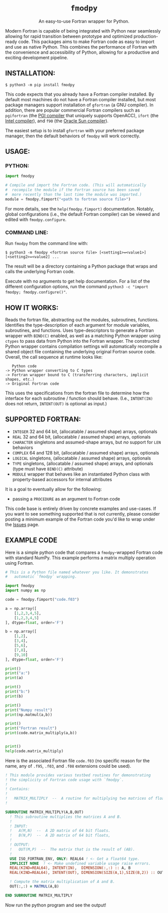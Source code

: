 <p align="center">
  <h1 align="center"><code>fmodpy</code></h1>
</p>

<p align="center">
An easy-to-use Fortran wrapper for Python.
</p>

Modern Fortran is capable of being integrated with Python near
seamlessly allowing for rapid transition between prototype and
optimized production-ready code. This packages aims to make Fortran
code as easy to import and use as native Python. This combines the
performance of Fortran with the convenience and accessibility of
Python, allowing for a productive and exciting development pipeline.


## INSTALLATION:

    $ python3 -m pip install fmodpy

  This code expects that you already have a Fortran compiler
  installed. By default most machines do not have a Fortran compiler
  installed, but most package managers support installation of
  `gfortran` (a GNU compiler). In addition, there are popular
  commercial Fortran compilers such as `pgifortran` (the [PGI
  compiler](https://www.pgroup.com/products/index.htm) that uniquely
  supports OpenACC), `ifort` (the [Intel
  compiler](https://software.intel.com/content/www/us/en/develop/tools/oneapi/components/fortran-compiler.html)),
  and `f90` (the [Oracle Sun
  compiler](https://www.oracle.com/application-development/technologies/developerstudio-features.html)).

  The easiest setup is to install `gfortran` with your preferred
  package manager, then the default behaviors of `fmodpy` will work
  correctly.


## USAGE:

### PYTHON:

```python
import fmodpy

# Compile and import the Fortran code. (This will automatically
#  recompile the module if the Fortran source has been saved 
#  more recently than the last time the module was imported.)
module = fmodpy.fimport("<path to fortran source file>")
```

  For more details, see the `help(fmodpy.fimport)` documentation.
  Notably, global configurations (i.e., the default Fortran compiler) 
  can be viewed and edited with `fmodpy.configure`.

### COMMAND LINE:

  Run `fmodpy` from the command line with:

    $ python3 -m fmodpy <fortran source file> [<setting1>=<value1>] [<setting2>=<value2] ...

  The result will be a directory containing a Python package that
  wraps and calls the underlying Fortran code.

  Execute with no arguments to get help documentation. For a list of
  the different configuration options, run the command `python3 -c
  "import fmodpy; fmodpy.configure()"`. 


## HOW IT WORKS:

  Reads the fortran file, abstracting out the modules, subroutines,
  functions. Identifies the type-description of each argument for
  module variables, subroutines, and functions. Uses type-descriptors
  to generate a Fortran wrapper with `BIND(C)` enabled, as well as a
  matching Python wrapper using `ctypes` to pass data from Python into
  the Fortran wrapper. The constructed Python wrapper contains
  compilation settings will automatically recompile a shared object
  file containing the underlying original Fortran source code. 
  Overall, the call sequence at runtime looks like:

       Python code
    -> Python wrapper converting to C types
    -> Fortran wrapper bound to C (transferring characters, implicit shapes, etc.)
    -> Original Fortran code


  This uses the specifications from the fortran file to determine how
  the interface for each subroutine / function should behave. (I.e.,
  `INTENT(IN)` does not return, `INTENT(OUT)` is optional as input.)


## SUPPORTED FORTRAN:

 - `INTEGER` 32 and 64 bit, (allocatable / assumed shape) arrays, optionals
 - `REAL` 32 and 64 bit, (allocatable / assumed shape) arrays, optionals
 - `CHARACTER` singletons and assumed-shape arrays, but *no* support for `LEN` behaviors
 - `COMPLEX` 64 and 128 bit, (allocatable / assumed shape) arrays, optionals
 - `LOGICAL`  singletons, (allocatable / assumed shape) arrays, optionals
 - `TYPE` singletons, (allocatable / assumed shape) arrays, and optionals (type must have `BIND(C)` attribute)
 - `MODULE` wrapper that behaves like an instantiated Python class with property-based accessors for internal attributes

It is a goal to eventually allow for the following:
 - passing a `PROCEDURE` as an argument to Fortran code

This code base is entirely driven by concrete examples and use-cases. If you want to see something supported that is not currently, please consider posting a minimum example of the Fortran code you'd like to wrap under the [Issues](https://github.com/tchlux/fmodpy/issues) page.

## EXAMPLE CODE

Here is a simple python code that compares a `fmodpy`-wrapped Fortran
code with standard NumPy. This example performs a matrix multiply
operation using Fortran.

```python
# This is a Python file named whatever you like. It demonstrates
#   automatic `fmodpy` wrapping.

import fmodpy
import numpy as np

code = fmodpy.fimport("code.f03")

a = np.array([
    [1,2,3,4,5],
    [1,2,3,4,5]
], dtype=float, order='F')

b = np.array([
    [1,2],
    [3,4],
    [5,6],
    [7,8],
    [9,10]
], dtype=float, order='F')

print()
print("a:")
print(a)

print()
print("b:")
print(b)

print()
print("Numpy result")
print(np.matmul(a,b))

print()
print("Fortran result")
print(code.matrix_multiply(a,b))


print()
help(code.matrix_multiply)
```

Here is the associated Fortran file `code.f03` (no specific reason for
the name, any of `.f95`, `.f03`, and `.f08` extensions could be used).

```fortran
! This module provides various testbed routines for demonstrating
! the simplicity of Fortran code usage with `fmodpy`.
! 
! Contains:
! 
!   MATRIX_MULTIPLY  --  A routine for multiplying two matrices of floats.
! 

SUBROUTINE MATRIX_MULTIPLY(A,B,OUT)
  ! This subroutine multiplies the matrices A and B.
  ! 
  ! INPUT:
  !   A(M,N)  --  A 2D matrix of 64 bit floats.
  !   B(N,P)  --  A 2D matrix of 64 bit floats,
  ! 
  ! OUTPUT:
  !   OUT(M,P)  --  The matrix that is the result of (AB).
  ! 
  USE ISO_FORTRAN_ENV, ONLY: REAL64 ! <- Get a float64 type.
  IMPLICIT NONE  ! <- Make undefined variable usage raise errors.
  REAL(KIND=REAL64), INTENT(IN),  DIMENSION(:,:) :: A, B
  REAL(KIND=REAL64), INTENT(OUT), DIMENSION(SIZE(A,1),SIZE(B,2)) :: OUT

  ! Compute the matrix multiplication of A and B.
  OUT(:,:) = MATMUL(A,B)

END SUBROUTINE MATRIX_MULTIPLY
```

Now run the python program and see the output!
